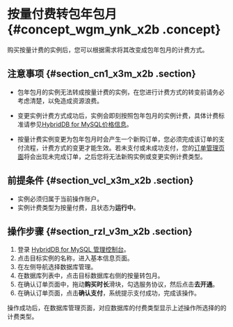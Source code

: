 # 按量付费转包年包月 {#concept_wgm_ynk_x2b .concept}

购买按量计费的实例后，您可以根据需求将其改变成包年包月的计费方式。

## 注意事项 {#section_cn1_x3m_x2b .section}

-   包年包月的实例无法转成按量计费的实例，在您进行计费方式的转变前请务必考虑清楚，以免造成资源浪费。

-   变更实例计费方式成功后，实例会即刻按照包年包月的实例计费，具体计费标准请参见[HybridDB for MySQL价格信息](https://www.aliyun.com/price/product#/petadata/detail)。

-   按量计费实例变更为包年包月时会产生一个新购订单，您必须完成该订单的支付流程，计费方式的变更才能生效。若未支付或未成功支付，您的[订单管理页面](https://expense.console.aliyun.com/#/order/list/)将会出现未完成订单，之后您将无法新购实例或变更实例计费类型。


## 前提条件 {#section_vcl_x3m_x2b .section}

-   实例必须归属于当前操作账户。
-   实例计费类型为按量付费，且状态为**运行中**。

## 操作步骤 {#section_rzl_v3m_x2b .section}

1.  登录 [HybridDB for MySQL 管理控制台](https://petadata.console.aliyun.com/)。
2.  点击目标实例的名称，进入基本信息页面。
3.  在左侧导航选择数据库管理。
4.  在数据库列表中，点击目标数据库右侧的按量转包月。
5.  在确认订单页面中，拖动**购买时长**滑块，勾选服务协议，然后点击**去开通**。
6.  在确认订单页面，点击**确认支付**，系统提示支付成功，完成该操作。

操作成功后，在数据库管理页面，对应数据库的付费类型显示上述操作所选择的的计费类型。

